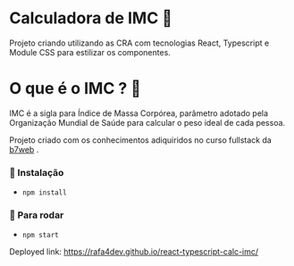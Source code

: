 # Calculadora de IMC 💫
Projeto criando utilizando as CRA com tecnologias React, Typescript e Module CSS para estilizar os componentes.

# O que é o IMC ? 💫
IMC é a sigla para Índice de Massa Corpórea, parâmetro adotado pela Organização Mundial de Saúde para calcular o peso ideal de cada pessoa.

Projeto criado com os conhecimentos adiquiridos no curso fullstack da [b7web]('https://www.b7web.com.br') .

### 🔗 Instalação 
- `npm install` 

### 🔗 Para rodar
- `npm start`


Deployed link:
https://rafa4dev.github.io/react-typescript-calc-imc/
